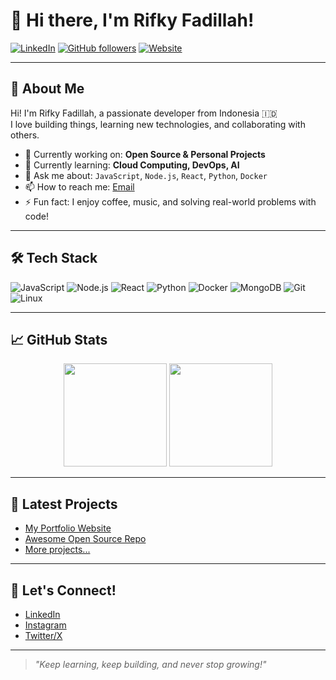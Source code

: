 # 👋 Hi there, I'm Rifky Fadillah!

[![LinkedIn](https://img.shields.io/badge/LinkedIn-blue?logo=linkedin&logoColor=white)](https://linkedin.com/in/rifkyfadillah404)
[![GitHub followers](https://img.shields.io/github/followers/rifkyfadillah404?label=Follow&style=social)](https://github.com/rifkyfadillah404)
[![Website](https://img.shields.io/badge/Website-Visit-brightgreen?logo=google-chrome&logoColor=white)](https://rifkyfadillah404.github.io)

---

## 🚀 About Me

Hi! I'm Rifky Fadillah, a passionate developer from Indonesia 🇮🇩  
I love building things, learning new technologies, and collaborating with others.

- 🔭 Currently working on: **Open Source & Personal Projects**
- 🌱 Currently learning: **Cloud Computing, DevOps, AI**
- 💬 Ask me about: `JavaScript`, `Node.js`, `React`, `Python`, `Docker`
- 📫 How to reach me: [Email](mailto:rifkyfadillah404@gmail.com)
- ⚡ Fun fact: I enjoy coffee, music, and solving real-world problems with code!

---

## 🛠️ Tech Stack

![JavaScript](https://img.shields.io/badge/-JavaScript-333?style=flat-square&logo=javascript)
![Node.js](https://img.shields.io/badge/-Node.js-333?style=flat-square&logo=node.js)
![React](https://img.shields.io/badge/-React-333?style=flat-square&logo=react)
![Python](https://img.shields.io/badge/-Python-333?style=flat-square&logo=python)
![Docker](https://img.shields.io/badge/-Docker-333?style=flat-square&logo=docker)
![MongoDB](https://img.shields.io/badge/-MongoDB-333?style=flat-square&logo=mongodb)
![Git](https://img.shields.io/badge/-Git-333?style=flat-square&logo=git)
![Linux](https://img.shields.io/badge/-Linux-333?style=flat-square&logo=linux)

---

## 📈 GitHub Stats

<p align="center">
  <img src="https://github-readme-stats.vercel.app/api?username=rifkyfadillah404&show_icons=true&theme=github_dark" height="165">
  <img src="https://github-readme-stats.vercel.app/api/top-langs/?username=rifkyfadillah404&layout=compact&theme=github_dark" height="165">
</p>

---

## 📝 Latest Projects

- [My Portfolio Website](https://rifkyfadillah404.github.io)  
- [Awesome Open Source Repo](https://github.com/rifkyfadillah404?tab=repositories)  
- [More projects...](https://github.com/rifkyfadillah404?tab=repositories)

---

## 🤝 Let's Connect!

- [LinkedIn](https://linkedin.com/in/rifkyfadillah404)
- [Instagram](https://instagram.com/rifkyfadillah404)
- [Twitter/X](https://twitter.com/rifkyfadillah04)

---

> _"Keep learning, keep building, and never stop growing!"_

